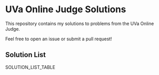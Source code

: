 # UVa Online Judge Solutions

This repository contains my solutions to problems from the UVa Online Judge.

Feel free to open an issue or submit a pull request!

## Solution List
SOLUTION_LIST_TABLE
